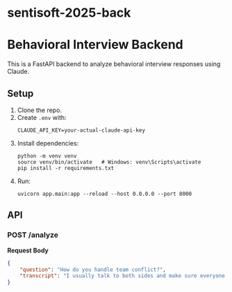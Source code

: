 # sentisoft-2025-back
# Behavioral Interview Backend

This is a FastAPI backend to analyze behavioral interview responses using Claude.

## Setup

1. Clone the repo.
2. Create `.env` with:
    ```
    CLAUDE_API_KEY=your-actual-claude-api-key
    ```
3. Install dependencies:
    ```
    python -m venv venv
    source venv/bin/activate   # Windows: venv\Scripts\activate
    pip install -r requirements.txt
    ```
4. Run:
    ```
    uvicorn app.main:app --reload --host 0.0.0.0 --port 8000
    ```

## API

### POST /analyze

**Request Body**

```json
{
    "question": "How do you handle team conflict?",
    "transcript": "I usually talk to both sides and make sure everyone is heard."
}

